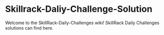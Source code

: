 # Skillrack-Daliy-Challenge-Solution
Welcome to the SkillRack-Daily-Challenges wiki! SkillRack Daily Challenges solutions can find here.


